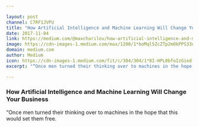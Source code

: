 ```yaml
---

layout: post
channel: C7RF1JVPU
title: "How Artificial Intelligence and Machine Learning Will Change Your Business"
date: 2017-11-04
link: https://medium.com/@maxchurilov/how-artificial-intelligence-and-machine-learning-will-change-your-business-eceb8adff4d4?source=rss------machine_learning-5
image: https://cdn-images-1.medium.com/max/1200/1*boMql5ZcZTp2mOkPPS33oQ.jpeg
domain: medium.com
author: Medium
icon: https://cdn-images-1.medium.com/fit/c/304/304/1*8I-HPL0bfoIzGied-dzOvA.png
excerpt: "“Once men turned their thinking over to machines in the hope that this would set them free."

---
```


### How Artificial Intelligence and Machine Learning Will Change Your Business

“Once men turned their thinking over to machines in the hope that this would set them free.